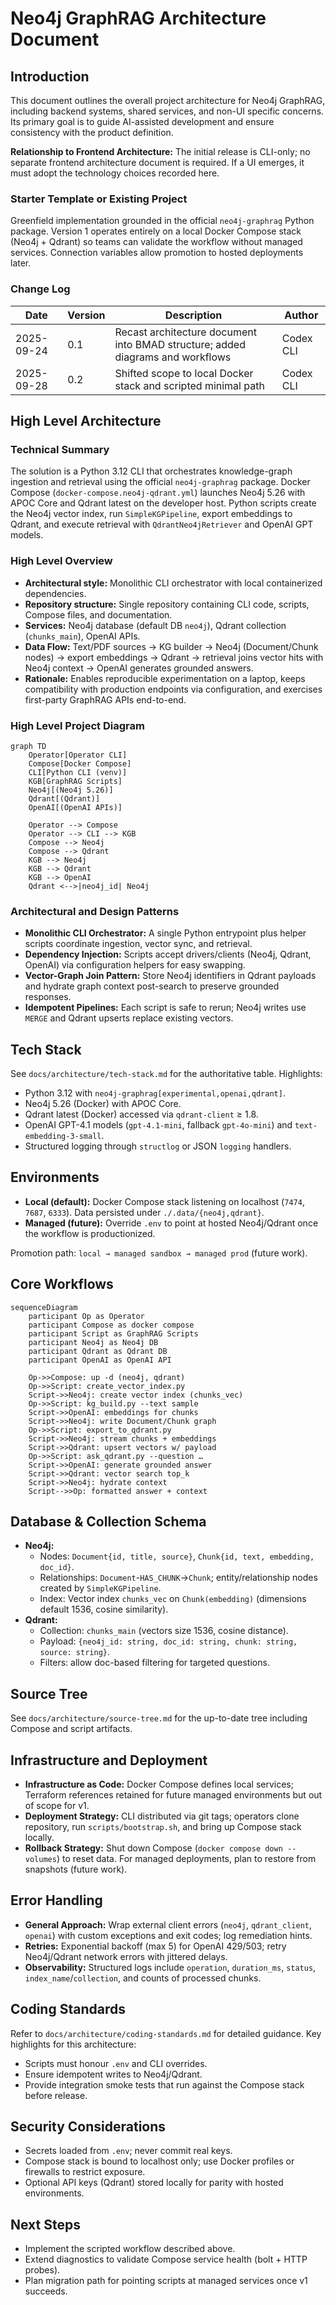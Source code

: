 # Neo4j GraphRAG Architecture Document

## Introduction
This document outlines the overall project architecture for Neo4j GraphRAG, including backend systems, shared services, and non-UI specific concerns. Its primary goal is to guide AI-assisted development and ensure consistency with the product definition.

**Relationship to Frontend Architecture:** The initial release is CLI-only; no separate frontend architecture document is required. If a UI emerges, it must adopt the technology choices recorded here.

### Starter Template or Existing Project
Greenfield implementation grounded in the official `neo4j-graphrag` Python package. Version 1 operates entirely on a local Docker Compose stack (Neo4j + Qdrant) so teams can validate the workflow without managed services. Connection variables allow promotion to hosted deployments later.

### Change Log
| Date       | Version | Description                                                                   | Author     |
|------------|---------|-------------------------------------------------------------------------------|------------|
| 2025-09-24 | 0.1     | Recast architecture document into BMAD structure; added diagrams and workflows | Codex CLI  |
| 2025-09-28 | 0.2     | Shifted scope to local Docker stack and scripted minimal path                 | Codex CLI  |

## High Level Architecture
### Technical Summary
The solution is a Python 3.12 CLI that orchestrates knowledge-graph ingestion and retrieval using the official `neo4j-graphrag` package. Docker Compose (`docker-compose.neo4j-qdrant.yml`) launches Neo4j 5.26 with APOC Core and Qdrant latest on the developer host. Python scripts create the Neo4j vector index, run `SimpleKGPipeline`, export embeddings to Qdrant, and execute retrieval with `QdrantNeo4jRetriever` and OpenAI GPT models.

### High Level Overview
- **Architectural style:** Monolithic CLI orchestrator with local containerized dependencies.
- **Repository structure:** Single repository containing CLI code, scripts, Compose files, and documentation.
- **Services:** Neo4j database (default DB `neo4j`), Qdrant collection (`chunks_main`), OpenAI APIs.
- **Data Flow:** Text/PDF sources → KG builder → Neo4j (Document/Chunk nodes) → export embeddings → Qdrant → retrieval joins vector hits with Neo4j context → OpenAI generates grounded answers.
- **Rationale:** Enables reproducible experimentation on a laptop, keeps compatibility with production endpoints via configuration, and exercises first-party GraphRAG APIs end-to-end.

### High Level Project Diagram
```mermaid
graph TD
    Operator[Operator CLI]
    Compose[Docker Compose]
    CLI[Python CLI (venv)]
    KGB[GraphRAG Scripts]
    Neo4j[(Neo4j 5.26)]
    Qdrant[(Qdrant)]
    OpenAI[(OpenAI APIs)]

    Operator --> Compose
    Operator --> CLI --> KGB
    Compose --> Neo4j
    Compose --> Qdrant
    KGB --> Neo4j
    KGB --> Qdrant
    KGB --> OpenAI
    Qdrant <-->|neo4j_id| Neo4j
```

### Architectural and Design Patterns
- **Monolithic CLI Orchestrator:** A single Python entrypoint plus helper scripts coordinate ingestion, vector sync, and retrieval.
- **Dependency Injection:** Scripts accept drivers/clients (Neo4j, Qdrant, OpenAI) via configuration helpers for easy swapping.
- **Vector-Graph Join Pattern:** Store Neo4j identifiers in Qdrant payloads and hydrate graph context post-search to preserve grounded responses.
- **Idempotent Pipelines:** Each script is safe to rerun; Neo4j writes use `MERGE` and Qdrant upserts replace existing vectors.

## Tech Stack
See `docs/architecture/tech-stack.md` for the authoritative table. Highlights:
- Python 3.12 with `neo4j-graphrag[experimental,openai,qdrant]`.
- Neo4j 5.26 (Docker) with APOC Core.
- Qdrant latest (Docker) accessed via `qdrant-client` ≥ 1.8.
- OpenAI GPT-4.1 models (`gpt-4.1-mini`, fallback `gpt-4o-mini`) and `text-embedding-3-small`.
- Structured logging through `structlog` or JSON `logging` handlers.

## Environments
- **Local (default):** Docker Compose stack listening on localhost (`7474`, `7687`, `6333`). Data persisted under `./.data/{neo4j,qdrant}`.
- **Managed (future):** Override `.env` to point at hosted Neo4j/Qdrant once the workflow is productionized.

Promotion path: `local → managed sandbox → managed prod` (future work).

## Core Workflows
```mermaid
sequenceDiagram
    participant Op as Operator
    participant Compose as docker compose
    participant Script as GraphRAG Scripts
    participant Neo4j as Neo4j DB
    participant Qdrant as Qdrant DB
    participant OpenAI as OpenAI API

    Op->>Compose: up -d (neo4j, qdrant)
    Op->>Script: create_vector_index.py
    Script->>Neo4j: create vector index (chunks_vec)
    Op->>Script: kg_build.py --text sample
    Script->>OpenAI: embeddings for chunks
    Script->>Neo4j: write Document/Chunk graph
    Op->>Script: export_to_qdrant.py
    Script->>Neo4j: stream chunks + embeddings
    Script->>Qdrant: upsert vectors w/ payload
    Op->>Script: ask_qdrant.py --question …
    Script->>OpenAI: generate grounded answer
    Script->>Qdrant: vector search top_k
    Script->>Neo4j: hydrate context
    Script-->>Op: formatted answer + context
```

## Database & Collection Schema
- **Neo4j:**
  - Nodes: `Document{id, title, source}`, `Chunk{id, text, embedding, doc_id}`.
  - Relationships: `Document`-`HAS_CHUNK`→`Chunk`; entity/relationship nodes created by `SimpleKGPipeline`.
  - Index: Vector index `chunks_vec` on `Chunk(embedding)` (dimensions default 1536, cosine similarity).
- **Qdrant:**
  - Collection: `chunks_main` (vectors size 1536, cosine distance).
  - Payload: `{neo4j_id: string, doc_id: string, chunk: string, source: string}`.
  - Filters: allow doc-based filtering for targeted questions.

## Source Tree
See `docs/architecture/source-tree.md` for the up-to-date tree including Compose and script artifacts.

## Infrastructure and Deployment
- **Infrastructure as Code:** Docker Compose defines local services; Terraform references retained for future managed environments but out of scope for v1.
- **Deployment Strategy:** CLI distributed via git tags; operators clone repository, run `scripts/bootstrap.sh`, and bring up Compose stack locally.
- **Rollback Strategy:** Shut down Compose (`docker compose down --volumes`) to reset data. For managed deployments, plan to restore from snapshots (future work).

## Error Handling
- **General Approach:** Wrap external client errors (`neo4j`, `qdrant_client`, `openai`) with custom exceptions and exit codes; log remediation hints.
- **Retries:** Exponential backoff (max 5) for OpenAI 429/503; retry Neo4j/Qdrant network errors with jittered delays.
- **Observability:** Structured logs include `operation`, `duration_ms`, `status`, `index_name`/`collection`, and counts of processed chunks.

## Coding Standards
Refer to `docs/architecture/coding-standards.md` for detailed guidance. Key highlights for this architecture:
- Scripts must honour `.env` and CLI overrides.
- Ensure idempotent writes to Neo4j/Qdrant.
- Provide integration smoke tests that run against the Compose stack before release.

## Security Considerations
- Secrets loaded from `.env`; never commit real keys.
- Compose stack is bound to localhost only; use Docker profiles or firewalls to restrict exposure.
- Optional API keys (Qdrant) stored locally for parity with hosted environments.

## Next Steps
- Implement the scripted workflow described above.
- Extend diagnostics to validate Compose service health (bolt + HTTP probes).
- Plan migration path for pointing scripts at managed services once v1 succeeds.
